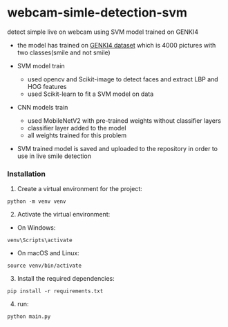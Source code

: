 # webcam-simle-detection-svm
detect simple live on webcam using SVM model trained on GENKI4


- the model has trained on [GENKI4 dataset](https://inc.ucsd.edu/mplab/398/) which is 4000 pictures 
with two classes(smile and not smile)
- SVM model train
  - used opencv and Scikit-image to detect faces and extract LBP and HOG features
  - used Scikit-learn to fit a SVM model on data
- CNN models train

  - used MobileNetV2 with pre-trained weights without classifier layers
  - classifier layer added to the model
  - all weights trained for this problem
- SVM trained model is saved and uploaded to the repository in order to use in live smile detection 

### Installation
1. Create a virtual environment for the project:
```
python -m venv venv
```
2. Activate the virtual environment:
  - On Windows:
```
venv\Scripts\activate
```

  - On macOS and Linux:
```
source venv/bin/activate
```
3. Install the required dependencies:
```
pip install -r requirements.txt
```

4. run:
```
python main.py
```
